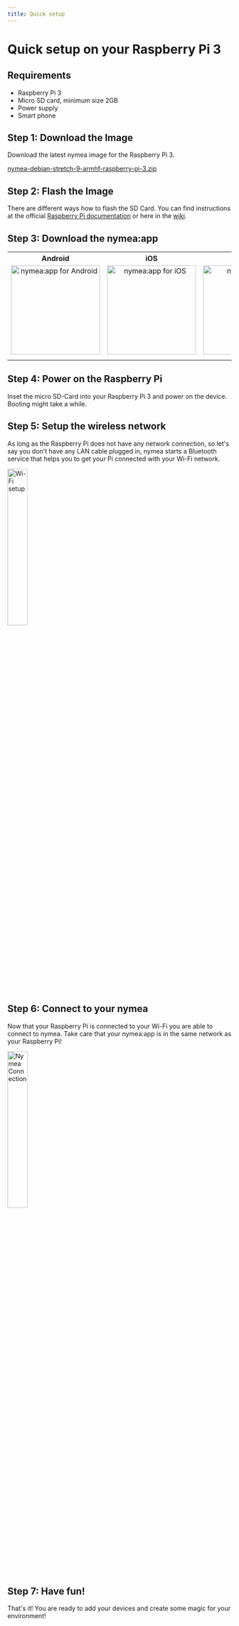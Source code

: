 ```yaml
---
title: Quick setup
---
```


# Quick setup on your Raspberry Pi 3


## Requirements

* Raspberry Pi 3
* Micro SD card, minimum size 2GB
* Power supply
* Smart phone


## Step 1: Download the Image

Download the latest nymea image for the Raspberry Pi 3.  

[nymea-debian-stretch-9-armhf-raspberry-pi-3.zip](https://downloads.guh.io/images/rpi3/nymea-debian-stretch-9-armhf-raspberry-pi-3.zip)




## Step 2: Flash the Image

There are different ways how to flash the SD Card. You can find instructions at the official [Raspberry Pi documentation](https://www.raspberrypi.org/documentation/installation/installing-images/) or here in the [wiki](https://nymea.io/en/wiki/nymea/master/getting-started/raspberry-pi#flash-the-image-to-the-micro-sd-card).  




## Step 3: Download the nymea:app


<table>
<tr>
  <th> Android </th>
  <th> iOS </th>
  <th> Windows </th>
  <th> macOS </th>
</tr>

<tr>
  <td>
    <a href="https://play.google.com/store/apps/details?id=io.guh.nymeaapp&hl=en"> <img src="https://raw.githubusercontent.com/guh/nymea-wiki/master/docs/en/images/os_android.png" alt="nymea:app for Android" style="width:200px;height:200px; float: left; text-align: center; margin-right: 1%; margin-bottom: 0.5em;"></a>
  </td>

  <td>
    <a href="https://itunes.apple.com/at/app/nymea-app/id1400810250?mt=8"> <img src="https://raw.githubusercontent.com/guh/nymea-wiki/master/docs/en/images/os_ios.png" alt="nymea:app for iOS" style="width:200px;height:200px; float: left; text-align: center; margin-right: 1%; margin-bottom: 0.5em;"></a>
  </td>

  <td>
    <a href="https://downloads.nymea.io/nymea-app/nymea-app-win-installer.exe"> <img src="https://raw.githubusercontent.com/guh/nymea-wiki/master/docs/en/images/os_windows.png" alt="nymea:app for Windows" style="width:200px;height:200px; float: left; text-align: center; margin-right: 1%; margin-bottom: 0.5em;"></a>
  </td>

  <td>
    <a href="https://downloads.nymea.io/nymea-app/nymea-app-osx-bundle.dmg"> <img src="https://raw.githubusercontent.com/guh/nymea-wiki/master/docs/en/images/os_mac.png" alt="nymea:app for macOS X" style="width:200px;height:200px; float: left; text-align: center; margin-right: 1%; margin-bottom: 0.5em;">
    </a>
  </td>

</tr>
</table>

 

## Step 4: Power on the Raspberry Pi

Inset the micro SD-Card into your Raspberry Pi 3 and power on the device. Booting might take a while.  



## Step 5: Setup the wireless network

As long as the Raspberry Pi does not have any network connection, so let's say you don't have any LAN cable plugged in, nymea starts a Bluetooth service that helps you to get your Pi connected with your Wi-Fi network.  



<dl>
    <img src="https://raw.githubusercontent.com/guh/nymea-wiki/master/docs/en/images/nymea-app-wireless-setup.gif" alt="Wi-Fi setup" style="width: 30%;">
</dl>


## Step 6: Connect to your nymea

Now that your Raspberry Pi is connected to your Wi-Fi you are able to connect to nymea. Take care that your nymea:app is in the same network as your Raspberry Pi!  




<dl>

​    <img src="https://raw.githubusercontent.com/guh/nymea-wiki/master/docs/en/images/nymea-app-connect.gif" alt="Nymea Connection" style="width: 30%;">

</dl>



## Step 7: Have fun!

That's it! You are ready to add your devices and create some magic for your environment!  








